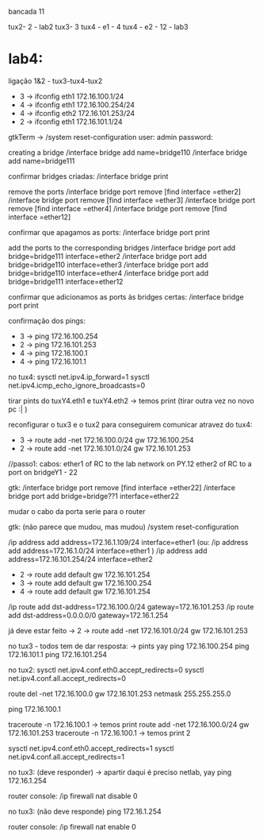 bancada 11

tux2- 2 - lab2
tux3- 3
tux4 - e1 - 4
tux4 - e2 - 12 - lab3


# lab4:
ligação 1&2 - tux3-tux4-tux2
- 3 -> ifconfig eth1 172.16.100.1/24
- 4 -> ifconfig eth1 172.16.100.254/24
- 4 -> ifconfig eth2 172.16.101.253/24
- 2 -> ifconfig eth1 172.16.101.1/24

gtkTerm -> /system reset-configuration
user: admin
password: <enter>

creating a bridge
/interface bridge add name=bridge110
/interface bridge add name=bridge111

confirmar bridges criadas:
/interface bridge print

remove the ports
/interface bridge port remove [find interface =ether2]
/interface bridge port remove [find interface =ether3]
/interface bridge port remove [find interface =ether4]
/interface bridge port remove [find interface =ether12]

confirmar que apagamos as ports:
/interface bridge port print

add the ports to the corresponding bridges
/interface bridge port add bridge=bridge111 interface=ether2
/interface bridge port add bridge=bridge110 interface=ether3
/interface bridge port add bridge=bridge110 interface=ether4
/interface bridge port add bridge=bridge111 interface=ether12

confirmar que adicionamos as ports às bridges certas:
/interface bridge port print

confirmação dos pings:
- 3 -> ping 172.16.100.254
- 2 -> ping 172.16.101.253
- 4 -> ping 172.16.100.1
- 4 -> ping 172.16.101.1

no tux4:
sysctl net.ipv4.ip_forward=1
sysctl net.ipv4.icmp_echo_ignore_broadcasts=0


tirar pints do tuxY4.eth1 e tuxY4.eth2 -> temos print (tirar outra vez no novo pc :| )

reconfigurar o tux3 e o tux2 para conseguirem comunicar atravez do tux4:
- 3 -> route add -net 172.16.100.0/24 gw 172.16.100.254
- 2 -> route add -net 172.16.101.0/24 gw 172.16.101.253



//passo1:
cabos:
ether1 of RC to the lab network on PY.12
ether2 of RC to a port on bridgeY1 - 22

gtk:
/interface bridge port remove [find interface =ether22]
/interface bridge port add bridge=bridge??1 interface=ether22

mudar o cabo da porta serie para o router

gtk: (não parece que mudou, mas mudou)
/system reset-configuration

/ip address add address=172.16.1.109/24 interface=ether1 (ou: /ip address add address=172.16.1.0/24 interface=ether1 )
/ip address add address=172.16.101.254/24 interface=ether2

- 2 -> route add default gw 172.16.101.254
- 3 -> route add default gw 172.16.100.254
- 4 -> route add default gw 172.16.101.254

/ip route add dst-address=172.16.100.0/24 gateway=172.16.101.253
/ip route add dst-address=0.0.0.0/0 gateway=172.16.1.254

já deve estar feito -> 2 -> route add -net 172.16.101.0/24 gw 172.16.101.253

no tux3 - todos tem de dar resposta: -> pints yay
ping 172.16.100.254
ping 172.16.101.1
ping 172.16.101.254

no tux2:
sysctl net.ipv4.conf.eth0.accept_redirects=0
sysctl net.ipv4.conf.all.accept_redirects=0

route del -net 172.16.100.0 gw 172.16.101.253 netmask 255.255.255.0

ping 172.16.100.1

traceroute -n 172.16.100.1 -> temos print
route add -net 172.16.100.0/24 gw 172.16.101.253
traceroute -n 172.16.100.1 -> temos print 2

sysctl net.ipv4.conf.eth0.accept_redirects=1
sysctl net.ipv4.conf.all.accept_redirects=1

no tux3: (deve responder)                              -> apartir daqui é preciso netlab, yay
ping 172.16.1.254

router console: 
/ip firewall nat disable 0

no tux3: (não deve responde)
ping 172.16.1.254

router console: 
/ip firewall nat enable 0

